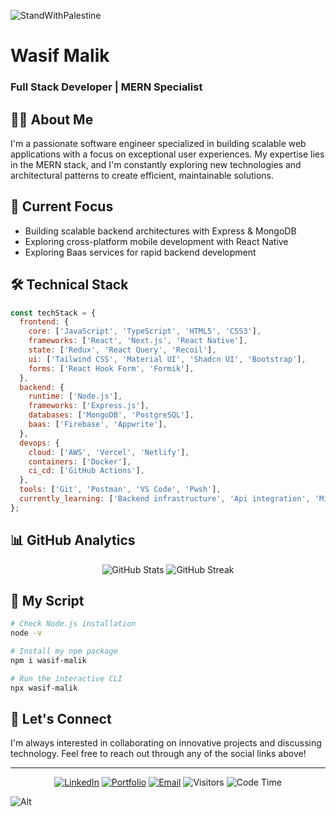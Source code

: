 ![StandWithPalestine](https://raw.githubusercontent.com/Safouene1/support-palestine-banner/master/StandWithPalestine.svg)
<div align="left">
  
# Wasif Malik
### Full Stack Developer | MERN Specialist
</div>

## 👨‍💻 About Me

I'm a passionate software engineer specialized in building scalable web applications with a focus on exceptional user experiences. My expertise lies in the MERN stack, and I'm constantly exploring new technologies and architectural patterns to create efficient, maintainable solutions.

## 🔭 Current Focus

- Building scalable backend architectures with Express & MongoDB
- Exploring cross-platform mobile development with React Native
- Exploring Baas services for rapid backend development


## 🛠️ Technical Stack

```javascript
const techStack = {
  frontend: {
    core: ['JavaScript', 'TypeScript', 'HTML5', 'CSS3'],
    frameworks: ['React', 'Next.js', 'React Native'],
    state: ['Redux', 'React Query', 'Recoil'],
    ui: ['Tailwind CSS', 'Material UI', 'Shadcn UI', 'Bootstrap'],
    forms: ['React Hook Form', 'Formik'],
  },
  backend: {
    runtime: ['Node.js'],
    frameworks: ['Express.js'],
    databases: ['MongoDB', 'PostgreSQL'],
    baas: ['Firebase', 'Appwrite'],
  },
  devops: {
    cloud: ['AWS', 'Vercel', 'Netlify'],
    containers: ['Docker'],
    ci_cd: ['GitHub Actions'],
  },
  tools: ['Git', 'Postman', 'VS Code', 'Pwsh'],
  currently_learning: ['Backend infrastructure', 'Api integration', 'Micro services'],
};
```

## 📊 GitHub Analytics

<div align="center">
  
![GitHub Stats](https://github-readme-stats.vercel.app/api?username=Wosmos&show_icons=true&theme=radical&hide_border=true)
![GitHub Streak](https://streak-stats.demolab.com?user=Wosmos&theme=radical&hide_border=true)

</div>




## 🌟 My Script

```bash
# Check Node.js installation
node -v

# Install my npm package
npm i wasif-malik

# Run the interactive CLI
npx wasif-malik
```

## 🤝 Let's Connect

I'm always interested in collaborating on innovative projects and discussing technology. Feel free to reach out through any of the social links above!


---
<div align="center">
  
[![LinkedIn](https://img.shields.io/badge/LinkedIn-Wasif_Malik-blue?style=flat-square&logo=linkedin)](https://www.linkedin.com/in/wasif-malik-79205a1bb/)
[![Portfolio](https://img.shields.io/badge/Portfolio-wasiff.vercel.app-green?style=flat-square&logo=vercel)](https://wasiff.vercel.app/)
[![Email](https://img.shields.io/badge/Email-m.wasifmalik17@gmail.com-red?style=flat-square&logo=gmail)](mailto:m.wasifmalik17@gmail.com)
![Visitors](https://visitor-badge.laobi.icu/badge?page_id=Wosmos.Wosmos)
![Code Time](http://img.shields.io/badge/Code%20Time-2,156%20hrs-blue)


</div>





![Alt](https://repobeats.axiom.co/api/embed/12abee0f6adbf127693f7c22265352c2e92cfc1d.svg "Repobeats analytics image")
